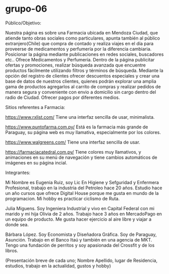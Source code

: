 # grupo-06

Público/Objetivo:

Nuestra página es sobre una Farmacia ubicada en Mendoza Ciudad, que atiende tanto obras sociales como particulares, apunta también al público extranjero(Chile) que compra de contado y realiza viajes en el día para proveerse de medicamentos y perfumería por la diferencia cambiaria. Posicionar la página mediante publicaciones en redes sociales, buscadores etc..
Ofrece Medicamentos y Perfumería.
Dentro de la página publicitar ofertas y promociones, realizar búsqueda avanzada que encuentre productos fácilmente utilizando filtros y términos de búsqueda.
Mediante la opción del registro de clientes ofrecer descuentos especiales y crear una base de datos de nuestros clientes, quienes podrán explorar una amplia gama de productos agregarlos al carrito de compras y realizar pedidos de manera segura y conveniente con envio a domicilio sin cargo dentro del radio de Ciudad. Ofrecer pagos por diferentes medios.

Sitios referentes a Farmacia:

https://www.rxlist.com/ Tiene una interfaz sencilla de usar, minimalista.

https://www.puntofarma.com.py/ Está es la farmacia más grande de Paraguay, su página web es muy llamativa, especialmente por los colores.

https://www.walgreens.com/ Tiene una interfaz sencilla de usar.

https://farmaciacatedral.com.py/ Tiene colores muy llamativos, y animaciones en su menú de navegación y tiene cambios automáticos de imágenes en su página incial.

Integrantes:

Mi Nombre es Eugenia Ruiz, soy Lic En Higiene y Sefguridad y Enfermera Profesional, trabajo en la industria del Petroleo hace 20 años. Estudio hace un año cursos que ofrece Digital House porque me gusta en mundo de la programacion. Mi hobby es practicar ciclismo de Ruta.

Julia Miguens. Soy Ingeniera Industrial y vivo en Capital Federal con mi marido y mi hija Olivia de 2 años. Trabajo hace 3 años en MercadoPago en un equipo de producto. Me gusta hacer ejercicio al aire libre y viajar a donde sea.

Bárbara López. Soy Economista y Diseñadora Gráfica. Soy de Paraguay, Asunción. Trabajo en el Banco Itaú y también en una agencia de MKT. Tengo una fundación de perritos y soy apasionada del Crossfit y de los libros. 

(Presentación breve de cada uno; Nombre Apellido, lugar de Residencia, estudios, trabajo en la actualidad, gustos y hobby)

